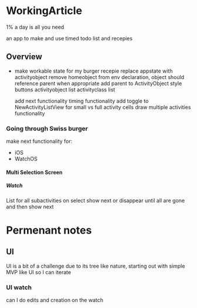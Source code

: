 # WorkingArticle
1% a day is all you need

an app to make and use timed todo list and recepies


## Overview

- make workable state for my burger recepie
    replace appstate with activityobject
        remove homeobject from env declaration, object should reference parent when appropriate
        add parent to ActivityObject 
        style buttons
            activityobject list
            activityclass list
    
    add next functionality
    timing functionality
    add toggle to NewActivityListView for small vs full activity cells
    draw multiple activities functionality

### Going through Swiss burger
make next functionality for:
- iOS
- WatchOS

#### Multi Selection Screen

##### Watch
List for all subactivities on select show next or disappear until all are gone and then show next







# Permenant notes

## UI
UI is a bit of a challenge due to its tree like nature, starting out with 
simple MVP like UI so I can iterate

### UI watch
can I do edits and creation on the watch
